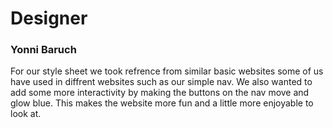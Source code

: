 # Designer

### Yonni Baruch

For our style sheet we took refrence from similar basic websites some of us have used in diffrent websites such as our simple nav. We also wanted to add some more interactivity by making the buttons on the nav move and glow blue. This makes the website more fun and a little more enjoyable to look at.
